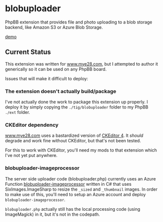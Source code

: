 # blobuploader
PhpBB extension that provides file and photo uploading to a blob storage backend, like Amazon S3 or Azure Blob Storage.

[demo](https://i.imgur.com/KvWCohn.gif)

## Current Status

This extension was written for www.mye28.com, but I attempted to author it generically so it can be used on any PhpBB board.

Issues that will make it difficult to deploy:

### The extension doesn't actually build/package

I've not actually done the work to package this extension up properly. I deploy it by simply copying the `./tig/blobuploader` folder to my PhpBB `./ext` folder.

### CKEditor dependency

www.mye28.com uses a bastardized version of [CKEditor 4](https://www.phpbb.com/customise/db/extension/ckeditor_for_phpbb/). It *should* degrade and work fine without CKEditor, but that's not been tested.

For this to work with CKEditor, you'll need my mods to that extension which I've not yet put anywhere.

### blobuploader-imageprocessor

The server side uploader code (blobuploader.php) currently uses an Azure Function [blobuploader-imageprocessor](https://github.com/tig/blobuploader-imageprocessor) written in C# that uses SixImages.ImageSharp to resize the `_sized` and `_thumbnail` images. In order to make use of this, you'll need to setup an Azure account and deploy `blobuploader-imageprocessor`. 

`blobuploader.php` actually still has the local processing code (using ImageMagick) in it, but it's not in the codepath. 

